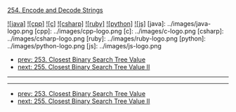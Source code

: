 [254. Encode and Decode Strings](https://leetcode.com/problems/encode-and-decode-strings/)

[![java]](../java/254-encode-and-decode-strings.md)
[![cpp]](../cpp/254-encode-and-decode-strings.md)
[![c]](../c/254-encode-and-decode-strings.md)
[![csharp]](../csharp/254-encode-and-decode-strings.md)
[![ruby]](../ruby/254-encode-and-decode-strings.md)
[![python]](../python/254-encode-and-decode-strings.md)
[![js]](../js/254-encode-and-decode-strings.md)
[java]: ../images/java-logo.png
[cpp]: ../images/cpp-logo.png
[c]: ../images/c-logo.png
[csharp]: ../images/csharp-logo.png
[ruby]: ../images/ruby-logo.png
[python]: ../images/python-logo.png
[js]: ../images/js-logo.png

- [prev: 253. Closest Binary Search Tree Value](253-closest-binary-search-tree-value.md)
- [next: 255. Closest Binary Search Tree Value II](255-closest-binary-search-tree-value-ii.md)

---


---

- [prev: 253. Closest Binary Search Tree Value](253-closest-binary-search-tree-value.md)
- [next: 255. Closest Binary Search Tree Value II](255-closest-binary-search-tree-value-ii.md)
